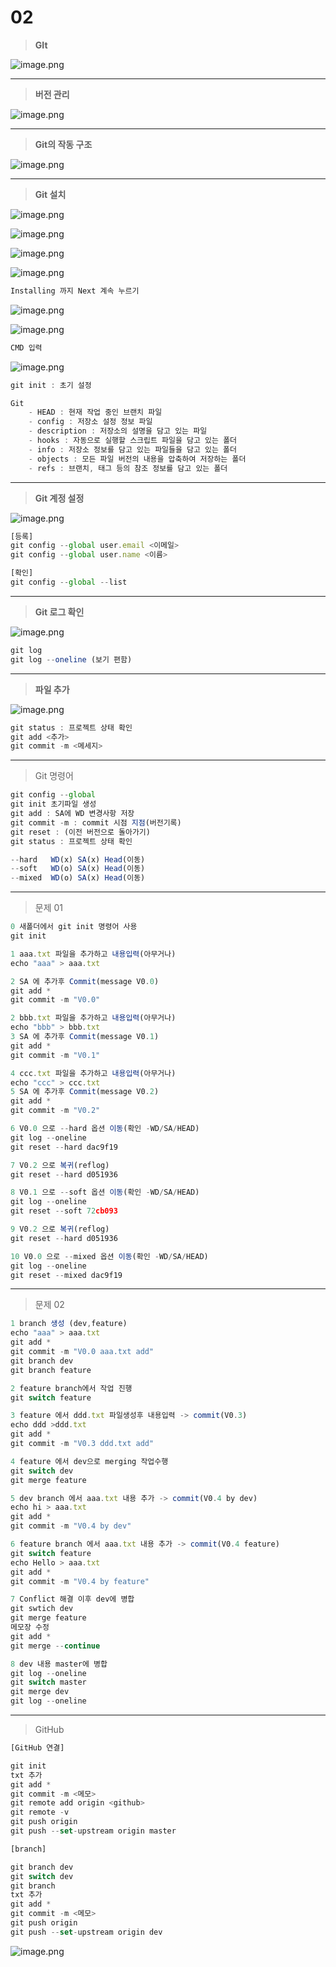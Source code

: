 # 02

> **GIt**
> 

![image.png](image.png)

---

> **버전 관리**
> 

![image.png](image%201.png)

---

> **Git의 작동 구조**
> 

![image.png](image%202.png)

---

> **Git 설치**
> 

![image.png](image%203.png)

![image.png](image%204.png)

![image.png](image%205.png)

![image.png](image%206.png)

```jsx
Installing 까지 Next 계속 누르기
```

![image.png](image%207.png)

![image.png](image%208.png)

```jsx
CMD 입력
```

![image.png](image%209.png)

```jsx
git init : 초기 설정

Git
	- HEAD : 현재 작업 중인 브랜치 파일
	- config : 저장소 설정 정보 파일
	- description : 저장소의 설명을 담고 있는 파일
	- hooks : 자동으로 실행할 스크립트 파일을 담고 있는 폴더
	- info : 저장소 정보를 담고 있는 파일들을 담고 있는 폴더
	- objects : 모든 파일 버전의 내용을 압축하여 저장하는 폴더
	- refs : 브랜치, 태그 등의 참조 정보를 담고 있는 폴더
```

---

> **Git 계정 설정**
> 

![image.png](image%2010.png)

```jsx
[등록]
git config --global user.email <이메일>
git config --global user.name <이름>

[확인]
git config --global --list
```

---

> **Git 로그 확인**
> 

![image.png](image%2011.png)

```jsx
git log
git log --oneline (보기 편함)
```

---

> **파일 추가**
> 

![image.png](image%2012.png)

```jsx
git status : 프로젝트 상태 확인
git add <추가>
git commit -m <메세지>
```

---

> Git 명령어
> 

```jsx
git config --global
git init 초기파일 생성
git add : SA에 WD 변경사항 저장
git commit -m : commit 시점 지점(버전기록)
git reset : (이전 버전으로 돌아가기)
git status : 프로젝트 상태 확인

--hard   WD(x) SA(x) Head(이동)
--soft   WD(o) SA(x) Head(이동)
--mixed  WD(o) SA(x) Head(이동)
```

---

> 문제 01
> 

```jsx
0 새폴더에서 git init 명령어 사용
git init

1 aaa.txt 파일을 추가하고 내용입력(아무거나) 
echo "aaa" > aaa.txt 

2 SA 에 추가후 Commit(message V0.0)
git add *
git commit -m "V0.0"

2 bbb.txt 파일을 추가하고 내용입력(아무거나)
echo "bbb" > bbb.txt  
3 SA 에 추가후 Commit(message V0.1)
git add *
git commit -m "V0.1"

4 ccc.txt 파일을 추가하고 내용입력(아무거나) 
echo "ccc" > ccc.txt 
5 SA 에 추가후 Commit(message V0.2)
git add *
git commit -m "V0.2"

6 V0.0 으로 --hard 옵션 이동(확인 -WD/SA/HEAD)
git log --oneline
git reset --hard dac9f19

7 V0.2 으로 복귀(reflog)
git reset --hard d051936

8 V0.1 으로 --soft 옵션 이동(확인 -WD/SA/HEAD)
git log --oneline
git reset --soft 72cb093

9 V0.2 으로 복귀(reflog)
git reset --hard d051936

10 V0.0 으로 --mixed 옵션 이동(확인 -WD/SA/HEAD)
git log --oneline
git reset --mixed dac9f19
```

---

> 문제 02
> 

```jsx
1 branch 생성 (dev,feature)
echo "aaa" > aaa.txt
git add *
git commit -m "V0.0 aaa.txt add"
git branch dev
git branch feature

2 feature branch에서 작업 진행
git switch feature

3 feature 에서 ddd.txt 파일생성후 내용입력 -> commit(V0.3)
echo ddd >ddd.txt 
git add *
git commit -m "V0.3 ddd.txt add"

4 feature 에서 dev으로 merging 작업수행
git switch dev
git merge feature

5 dev branch 에서 aaa.txt 내용 추가 -> commit(V0.4 by dev)
echo hi > aaa.txt
git add *
git commit -m "V0.4 by dev"

6 feature branch 에서 aaa.txt 내용 추가 -> commit(V0.4 feature)
git switch feature
echo Hello > aaa.txt
git add *
git commit -m "V0.4 by feature"

7 Conflict 해결 이후 dev에 병합
git swtich dev
git merge feature
메모장 수정
git add *
git merge --continue

8 dev 내용 master에 병합
git log --oneline
git switch master
git merge dev
git log --oneline
```

---

> GitHub
> 

```jsx
[GitHub 연결]

git init
txt 추가
git add *
git commit -m <메모>
git remote add origin <github>
git remote -v
git push origin
git push --set-upstream origin master

[branch]

git branch dev
git switch dev
git branch
txt 추가
git add *
git commit -m <메모>
git push origin
git push --set-upstream origin dev
```

![image.png](image%2013.png)